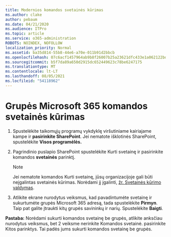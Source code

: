 ```yaml
---
title: Modernios komandos svetainės kūrimas
ms.author: clake
author: pebaum
ms.date: 04/21/2020
ms.audience: ITPro
ms.topic: article
ms.service: o365-administration
ROBOTS: NOINDEX, NOFOLLOW
localization_priority: Normal
ms.assetid: ba35d814-55b8-44e6-a70e-011b91d2bbcb
ms.openlocfilehash: 07c6acf1457964ab9b8f26007b25a23621dfc433e1a062122bd67039d793e350
ms.sourcegitcommit: b5f7da89a650d2915dc652449623c78be6247175
ms.translationtype: MT
ms.contentlocale: lt-LT
ms.lasthandoff: 08/05/2021
ms.locfileid: "54118962"
---
```

# <a name="create-a-microsoft-365-group-connected-team-site"></a>Grupės Microsoft 365 komandos svetainės kūrimas

1. Spustelėkite taikomųjų programų vykdyklę viršutiniame kairiajame kampe ir **pasirinkite SharePoint**. Jei nematote išklotinės SharePoint, spustelėkite **Visos programėlės.**
    
2. Pagrindinio puslapio SharePoint spustelėkite Kurti svetainę ir  pasirinkite komandos **svetainės** parinktį. 
    
    > [!NOTE]
    > Jei nematote komandos Kurti svetainę, jūsų organizacijoje gali būti neįgalintas svetainės kūrimas. Norėdami jį įgalinti, [žr. Svetainės kūrimo valdymas](https://go.microsoft.com/fwlink/?linkid=2009644). 
  
3. Atlikite ekrane nurodytus veiksmus, kad pavadintumėte svetainę ir sukurtumėte grupės Microsoft 365 adresą, tada spustelėkite **Pirmyn**. Taip pat galite įtraukti kitų grupės savininkų ir narių. Spustelėkite **Baigti**.
  
 **Pastaba:** Norėdami sukurti komandos svetainę be grupės, atlikite anksčiau nurodytus veiksmus, bet 2 veiksme nerinkite Komandos svetainė. pasirinkite Kitos parinktys. Tai padės jums sukurti komandos svetainę be grupės. 
    

